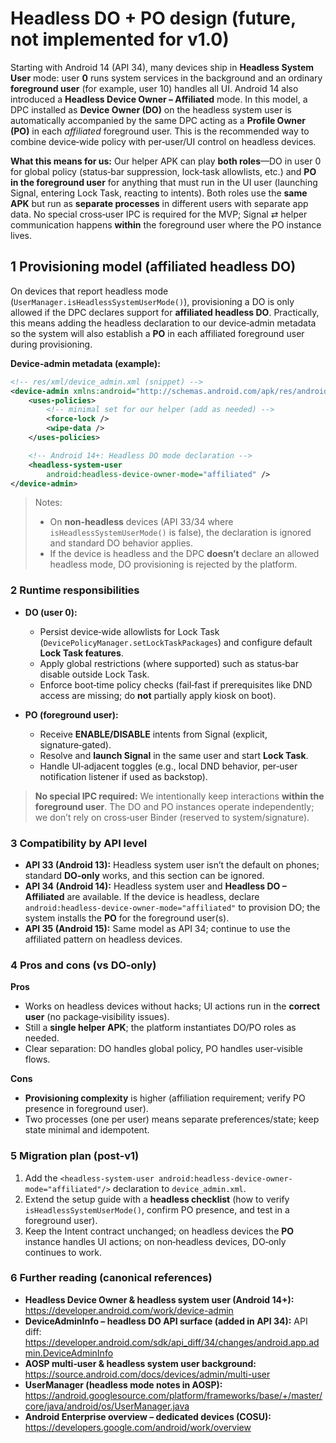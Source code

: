 # Headless DO + PO design (future, not implemented for v1.0)

Starting with Android 14 (API 34), many devices ship in **Headless System User** mode: user **0** runs system services in the background and an ordinary **foreground user** (for example, user 10) handles all UI. Android 14 also introduced a **Headless Device Owner – Affiliated** mode. In this model, a DPC installed as **Device Owner (DO)** on the headless system user is automatically accompanied by the same DPC acting as a **Profile Owner (PO)** in each *affiliated* foreground user. This is the recommended way to combine device‑wide policy with per‑user/UI control on headless devices.

**What this means for us:** Our helper APK can play **both roles**—DO in user 0 for global policy (status‑bar suppression, lock‑task allowlists, etc.) and **PO in the foreground user** for anything that must run in the UI user (launching Signal, entering Lock Task, reacting to intents). Both roles use the **same APK** but run as **separate processes** in different users with separate app data. No special cross‑user IPC is required for the MVP; Signal ⇄ helper communication happens **within** the foreground user where the PO instance lives.

## 1 Provisioning model (affiliated headless DO)

On devices that report headless mode (`UserManager.isHeadlessSystemUserMode()`), provisioning a DO is only allowed if the DPC declares support for **affiliated headless DO**. Practically, this means adding the headless declaration to our device‑admin metadata so the system will also establish a **PO** in each affiliated foreground user during provisioning.

**Device‑admin metadata (example):**

```xml
<!-- res/xml/device_admin.xml (snippet) -->
<device-admin xmlns:android="http://schemas.android.com/apk/res/android">
    <uses-policies>
        <!-- minimal set for our helper (add as needed) -->
        <force-lock />
        <wipe-data />
    </uses-policies>

    <!-- Android 14+: Headless DO mode declaration -->
    <headless-system-user
        android:headless-device-owner-mode="affiliated" />
</device-admin>
```

> Notes:
> * On **non‑headless** devices (API 33/34 where `isHeadlessSystemUserMode()` is false), the declaration is ignored and standard DO behavior applies.
> * If the device is headless and the DPC **doesn’t** declare an allowed headless mode, DO provisioning is rejected by the platform.

### 2 Runtime responsibilities

- **DO (user 0):**
  - Persist device‑wide allowlists for Lock Task (`DevicePolicyManager.setLockTaskPackages`) and configure default **Lock Task features**.
  - Apply global restrictions (where supported) such as status‑bar disable outside Lock Task.
  - Enforce boot‑time policy checks (fail‑fast if prerequisites like DND access are missing; do **not** partially apply kiosk on boot).

- **PO (foreground user):**
  - Receive **ENABLE/DISABLE** intents from Signal (explicit, signature‑gated).
  - Resolve and **launch Signal** in the same user and start **Lock Task**.
  - Handle UI‑adjacent toggles (e.g., local DND behavior, per‑user notification listener if used as backstop).

> **No special IPC required:** We intentionally keep interactions **within the foreground user**. The DO and PO instances operate independently; we don’t rely on cross‑user Binder (reserved to system/signature).

### 3 Compatibility by API level

- **API 33 (Android 13):** Headless system user isn’t the default on phones; standard **DO‑only** works, and this section can be ignored.
- **API 34 (Android 14):** Headless system user and **Headless DO – Affiliated** are available. If the device is headless, declare `android:headless-device-owner-mode="affiliated"` to provision DO; the system installs the **PO** for the foreground user(s).
- **API 35 (Android 15):** Same model as API 34; continue to use the affiliated pattern on headless devices.

### 4 Pros and cons (vs DO‑only)

**Pros**
- Works on headless devices without hacks; UI actions run in the **correct user** (no package‑visibility issues).
- Still a **single helper APK**; the platform instantiates DO/PO roles as needed.
- Clear separation: DO handles global policy, PO handles user‑visible flows.

**Cons**
- **Provisioning complexity** is higher (affiliation requirement; verify PO presence in foreground user).
- Two processes (one per user) means separate preferences/state; keep state minimal and idempotent.

### 5 Migration plan (post‑v1)

1. Add the `<headless-system-user android:headless-device-owner-mode="affiliated"/>` declaration to `device_admin.xml`.
2. Extend the setup guide with a **headless checklist** (how to verify `isHeadlessSystemUserMode()`, confirm PO presence, and test in a foreground user).
3. Keep the Intent contract unchanged; on headless devices the **PO** instance handles UI actions; on non‑headless devices, DO‑only continues to work.

### 6 Further reading (canonical references)

- **Headless Device Owner & headless system user (Android 14+):**
  https://developer.android.com/work/device-admin
- **DeviceAdminInfo – headless DO API surface (added in API 34):**
  API diff: https://developer.android.com/sdk/api_diff/34/changes/android.app.admin.DeviceAdminInfo
- **AOSP multi‑user & headless system user background:**
  https://source.android.com/docs/devices/admin/multi-user
- **UserManager (headless mode notes in AOSP):**
  https://android.googlesource.com/platform/frameworks/base/+/master/core/java/android/os/UserManager.java
- **Android Enterprise overview – dedicated devices (COSU):**
  https://developers.google.com/android/work/overview
